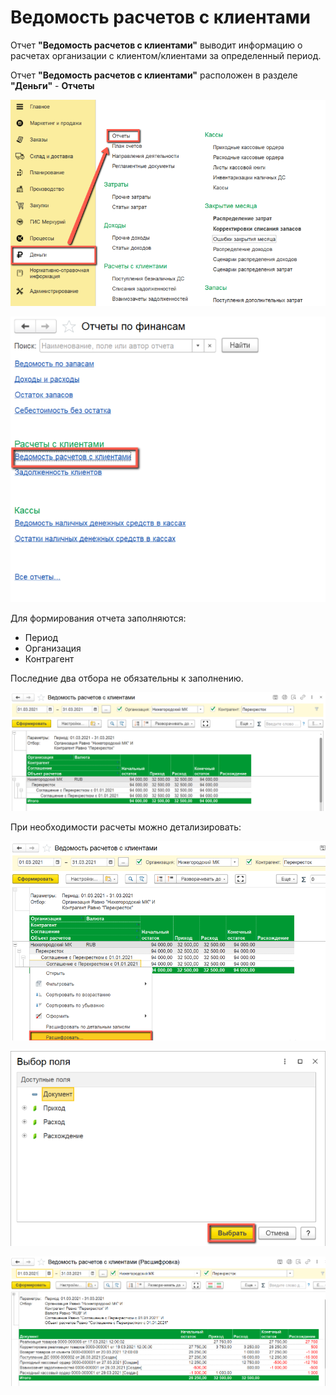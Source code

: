 # Ведомость расчетов с клиентами

Отчет **"Ведомость расчетов с клиентами"** выводит информацию о расчетах организации с клиентом/клиентами за определенный период.

Отчет **"Ведомость расчетов с клиентами"** расположен в разделе **"Деньги"** - **Отчеты**

[![1][1]][1]

[![2][2]][2]

Для формирования отчета заполняются:

- Период
- Организация
- Контрагент

Последние два отбора не обязательны к заполнению.

[![3][3]][3]

При необходимости расчеты можно детализировать:

[![4][4]][4]

[![5][5]][5]

[![6][6]][6]

[1]: StatementOfSettlementsWithClients.assets/1.png
[2]: StatementOfSettlementsWithClients.assets/2.png
[3]: StatementOfSettlementsWithClients.assets/3.png
[4]: StatementOfSettlementsWithClients.assets/4.png
[5]: StatementOfSettlementsWithClients.assets/5.png
[6]: StatementOfSettlementsWithClients.assets/6.png
